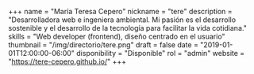 +++
name = "María Teresa Cepero"
nickname = "tere"
description = "Desarrolladora web e ingeniera ambiental. Mi pasión es el desarrollo sostenible y el desarrollo de la tecnología para facilitar la vida cotidiana."
skills = "Web developer (frontend), diseño centrado en el usuario"
thumbnail = "/img/directorio/tere.png"
draft = false
date = "2019-01-01T12:00:00-06:00"
disponibility = "Disponible"
rol = "admin"
website = "https://tere-cepero.github.io/"
+++
